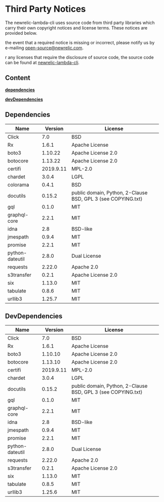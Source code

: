 # Third Party Notices

The newrelic-lambda-cli uses source code from third party libraries which carry their own copyright notices and license terms. These notices are provided below.

 the event that a required notice is missing or incorrect, please notify us by e-mailing open-source@newrelic.com.

r any licenses that require the disclosure of source code, the source code can be found at [newrelic-lambda-cli](https://github.com/newrelic/newrelic-lambda-cli).

## Content

**[dependencies](#dependencies)**

**[devDependencies](#devdependencies)**

## Dependencies

| Name            | Version   | License                                                      |
|-----------------|-----------|--------------------------------------------------------------|
| Click           | 7.0       | BSD                                                          |
| Rx              | 1.6.1     | Apache License                                               |
| boto3           | 1.10.22   | Apache License 2.0                                           |
| botocore        | 1.13.22   | Apache License 2.0                                           |
| certifi         | 2019.9.11 | MPL-2.0                                                      |
| chardet         | 3.0.4     | LGPL                                                         |
| colorama        | 0.4.1     | BSD                                                          |
| docutils        | 0.15.2    | public domain, Python, 2-Clause BSD, GPL 3 (see COPYING.txt) |
| gql             | 0.1.0     | MIT                                                          |
| graphql-core    | 2.2.1     | MIT                                                          |
| idna            | 2.8       | BSD-like                                                     |
| jmespath        | 0.9.4     | MIT                                                          |
| promise         | 2.2.1     | MIT                                                          |
| python-dateutil | 2.8.0     | Dual License                                                 |
| requests        | 2.22.0    | Apache 2.0                                                   |
| s3transfer      | 0.2.1     | Apache License 2.0                                           |
| six             | 1.13.0    | MIT                                                          |
| tabulate        | 0.8.6     | MIT                                                          |
| urllib3         | 1.25.7    | MIT                                                          |

## DevDependencies

| Name            | Version   | License                                                      |
|-----------------|-----------|--------------------------------------------------------------|
| Click           | 7.0       | BSD                                                          |
| Rx              | 1.6.1     | Apache License                                               |
| boto3           | 1.10.10   | Apache License 2.0                                           |
| botocore        | 1.13.10   | Apache License 2.0                                           |
| certifi         | 2019.9.11 | MPL-2.0                                                      |
| chardet         | 3.0.4     | LGPL                                                         |
| docutils        | 0.15.2    | public domain, Python, 2-Clause BSD, GPL 3 (see COPYING.txt) |
| gql             | 0.1.0     | MIT                                                          |
| graphql-core    | 2.2.1     | MIT                                                          |
| idna            | 2.8       | BSD-like                                                     |
| jmespath        | 0.9.4     | MIT                                                          |
| promise         | 2.2.1     | MIT                                                          |
| python-dateutil | 2.8.0     | Dual License                                                 |
| requests        | 2.22.0    | Apache 2.0                                                   |
| s3transfer      | 0.2.1     | Apache License 2.0                                           |
| six             | 1.13.0    | MIT                                                          |
| tabulate        | 0.8.5     | MIT                                                          |
| urllib3         | 1.25.6    | MIT                                                          |
